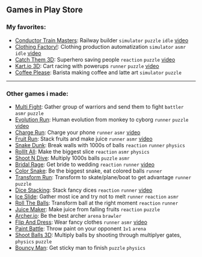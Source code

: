 ## Games in Play Store

### My favorites:
- [Conductor Train Masters](https://play.google.com/store/apps/details?id=com.MossaGames.TrainMasters): Railway builder `simulator` `puzzle` `idle` [video](https://www.youtube.com/watch?v=j0lfDrP7VyA)
- [Clothing Factory!](https://apps.apple.com/us/app/clothing-factory/id1610340535): Clothing production automatization `simulator` `asmr` `idle` [video](https://www.youtube.com/watch?v=oyLe4xURMJ4)
- [Catch Them 3D](https://apps.apple.com/US/app/id1536928788?l=en): Superhero saving people `reaction` `puzzle` [video](https://www.youtube.com/watch?v=_tJToGzlMjs)
- [Kart.io 3D](https://apps.apple.com/US/app/id1478779299?l=en): Cart racing with powerups `runner` `puzzle` [video](https://www.youtube.com/shorts/407AHbsuZ_Y)
- [Coffee Please](https://app.sensortower.com/ios/US/gongulus/app/coffee-please/1500258259/overview): Barista making coffee and latte art `simulator` `puzzle` 
--- 
### Other games i made:
- [Multi Fight](https://play.google.com/store/apps/details?id=com.Gongulus.MultiFight): Gather group of warriors and send them to fight `battler` `asmr` `puzzle`
- [Evolution Run](https://play.google.com/store/apps/details?id=com.Gongulus.EvolutionRun): Human evolution from monkey to cyborg `runner` `puzzle` [video](https://www.youtube.com/watch?v=casQrGwZU2I)
- [Charge Run](https://play.google.com/store/apps/details?id=com.Gongulus.ChargeRun): Charge your phone `runner` `asmr` [video](https://youtu.be/sfvrtqjH2qc?t=74)
- [Fruit Run](https://play.google.com/store/apps/details?id=com.MossaGames.FruitRun): Stack fruits and make juice `runner` `asmr` [video](https://www.youtube.com/watch?v=GXZ92ZM6j70)
- [Snake Dunk](https://play.google.com/store/apps/details?id=com.Gongulus.SnakeDunk): Break walls with 1000s of balls `reaction` `runner` `physics`
- [RollIt All](https://play.google.com/store/apps/details?id=com.Gongulus.RollItAll): Make the biggest slice `reaction` `asmr` `physics`
- [Shoot N Dive](https://play.google.com/store/apps/details?id=com.Gongulus.ShootNDive): Multiply 1000s balls `puzzle` `asmr`
- [Bridal Rage](https://play.google.com/store/apps/details?id=com.Gongulus.BridalRage): Get bride to wedding `reaction` `runner` [video](https://www.youtube.com/shorts/m_9p9OSNKJ4)
- [Color Snake](https://play.google.com/store/apps/details?id=com.Gongulus.ColorSnake): Be the biggest snake, eat colored balls `runner`
- [Transform Run](https://apps.apple.com/US/app/id1535031675?l=en): Transform to skate/plane/boat to get advantage `runner` `puzzle`
- [Dice Stacking](https://apps.apple.com/US/app/id1531195306?l=en): Stack fancy dices `reaction` `runner` [video](https://youtu.be/4e3ttZAj3S0?t=34)
- [Ice Slide](https://apps.apple.com/US/app/id1525699033?l=en): Gather most ice and try not to melt `runner` `reaction` `asmr`
- [Roll The Balls](https://apps.apple.com/US/app/id1515832633?l=en): Transform ball at the right moment `reaction` `runner`
- [Juice Maker](https://apps.apple.com/US/app/id1483005505?l=en): Make juice from falling fruits `reaction` `puzzle`
- [Archer.io](https://apps.apple.com/HK/app/id1469237256?l=zh_tw): Be the best archer `arena` `brawler`
- [Flip And Dress](https://apps.apple.com/US/app/id1554651196?l=en): Wear fancy clothes `runner` `asmr` [video](https://www.youtube.com/watch?v=88X4DuU5Znc)
- [Paint Battle](https://apps.apple.com/US/app/id1552556287?l=en): Throw paint on your opponent `1v1` `arena`
- [Shoot Balls 3D](https://apps.apple.com/US/app/id1602387268?l=en): Multiply balls by shooting through multiplyer gates, `physics` `puzzle`
- [Bouncy Man](https://apps.apple.com/US/app/id1546726300?l=en): Get sticky man to finish `puzzle` `physics`
